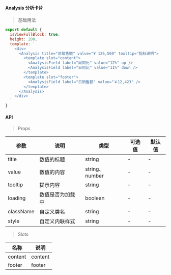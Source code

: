 #### Analysis 分析卡片

> 基础用法

```js
export default {
  isViewFullBlock: true,
  height: 200,
  template: `
    <div>
      <Analysis title="总销售额" value="¥ 126,560" tooltip="指标说明">
        <template slot="content">
          <AnalysisField label="周同比" value="12%" up />
          <AnalysisField label="日同比" value="11%" down />
        </template>
        <template slot="footer">
          <AnalysisField label="日销售额" value="￥12,423" />
        </template>
      </Analysis>
    </div>
  `
}
```

#### API

> Props

参数 | 说明 | 类型 | 可选值 | 默认值
---|---|---|---|---
title | 数值的标题 | string | - | -
value | 数值的内容 | string、number | - | -
tooltip | 提示内容 | string | - | -
loading | 数值是否为加载中 | boolean | - | -
className | 自定义类名 | string | - | -
style | 自定义内联样式 | string | - | -

> Slots

名称 | 说明
---|---
content | content
footer | footer
